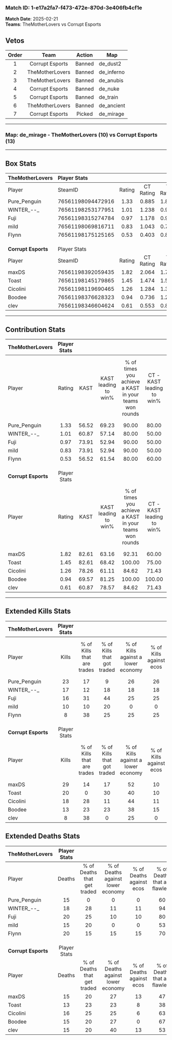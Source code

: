 ### Match ID: 1-e17a2fa7-f473-472e-870d-3e406fb4cf1e  
**Match Date**: 2025-02-21  
**Teams**: TheMotherLovers vs Corrupt Esports  

## Vetos  

| Order | Team | Action | Map |
| :---: | :--: | :----: | --- |
| 1 | Corrupt Esports | Banned | de_dust2 |
| 2 | TheMotherLovers | Banned | de_inferno |
| 3 | TheMotherLovers | Banned | de_anubis |
| 4 | Corrupt Esports | Banned | de_nuke |
| 5 | Corrupt Esports | Banned | de_train |
| 6 | TheMotherLovers | Banned | de_ancient |
| 7 | Corrupt Esports | Picked | de_mirage |

---  

### **Map**: de_mirage - TheMotherLovers (10) vs Corrupt Esports (13)  
---  

## Box Stats  

| **TheMotherLovers** | Player Stats      |        |           |          |       |       |       |         |        |      |     |
| :- | :- | :-: | :-: | :-: | :-: | :-: | :-: | :-: | :-: | :-: | :-: |
| Player              | SteamID           | Rating | CT Rating | T Rating | KAST  |  ADR  | Kills | Assists | Deaths | K/D  | HS% |
| Pure_Penguin        | 76561198094472916 |  1.33  |   0.885   |  1.824   | 56.52 | 101.8 |  23   |    4    |   15   | 1.53 | 65  |
| WINTER_--_          | 76561198253177951 |  1.01  |   1.238   |  0.945   | 60.87 | 81.3  |  17   |    4    |   18   | 0.94 | 35  |
| Fuji                | 76561198315274784 |  0.97  |   1.178   |  0.987   | 73.91 | 69.0  |  16   |    2    |   20   | 0.80 | 56  |
| mild                | 76561198069816711 |  0.83  |   1.043   |  0.749   | 73.91 | 56.9  |  10   |    5    |   15   | 0.67 | 50  |
| Flynn               | 76561198175125165 |  0.53  |   0.403   |  0.807   | 56.52 | 59.0  |   8   |    6    |   20   | 0.40 | 62  |
|                     |                   |        |           |          |       |       |       |         |        |      |     |
|                     |                   |        |           |          |       |       |       |         |        |      |     |
|                     |                   |        |           |          |       |       |       |         |        |      |     |
| **Corrupt Esports** | Player Stats      |        |           |          |       |       |       |         |        |      |     |
| Player              | SteamID           | Rating | CT Rating | T Rating | KAST  |  ADR  | Kills | Assists | Deaths | K/D  | HS% |
| maxDS               | 76561198392059435 |  1.82  |   2.064   |  1.741   | 82.61 | 121.8 |  29   |    6    |   15   | 1.93 | 48  |
| Toast               | 76561198145179865 |  1.45  |   1.474   |  1.559   | 82.61 | 93.6  |  20   |    8    |   13   | 1.54 | 55  |
| Cicolini            | 76561198119690465 |  1.26  |   1.284   |  1.389   | 78.26 | 90.2  |  18   |    8    |   16   | 1.13 | 44  |
| Boodee              | 76561198376628323 |  0.94  |   0.736   |  1.260   | 69.57 | 65.1  |  13   |    5    |   15   | 0.87 | 46  |
| clev                | 76561198346604624 |  0.61  |   0.553   |  0.800   | 60.87 | 42.6  |   8   |    4    |   15   | 0.53 | 50  |
---  

## Contribution Stats  

| **TheMotherLovers** | Player Stats |       |                      |                                                        |                           |                                                             |                          |                                                            |
| :- | :-: | :-: | :-: | :-: | :-: | :-: | :-: | :-: |
| Player              |    Rating    | KAST  | KAST leading to win% | % of times you achieve a KAST in your teams won rounds | CT - KAST leading to win% | CT - % of times you achieve a KAST in your teams won rounds | T - KAST leading to win% | T - % of times you achieve a KAST in your teams won rounds |
| Pure_Penguin        |     1.33     | 56.52 |        69.23         |                         90.00                          |           80.00           |                            80.00                            |          62.50           |                           100.00                           |
| WINTER_--_          |     1.01     | 60.87 |        57.14         |                         80.00                          |           50.00           |                            80.00                            |          66.67           |                           80.00                            |
| Fuji                |     0.97     | 73.91 |        52.94         |                         90.00                          |           50.00           |                           100.00                            |          57.14           |                           80.00                            |
| mild                |     0.83     | 73.91 |        52.94         |                         90.00                          |           50.00           |                            80.00                            |          55.56           |                           100.00                           |
| Flynn               |     0.53     | 56.52 |        61.54         |                         80.00                          |           60.00           |                            60.00                            |          62.50           |                           100.00                           |
|                     |              |       |                      |                                                        |                           |                                                             |                          |                                                            |
|                     |              |       |                      |                                                        |                           |                                                             |                          |                                                            |
|                     |              |       |                      |                                                        |                           |                                                             |                          |                                                            |
| **Corrupt Esports** | Player Stats |       |                      |                                                        |                           |                                                             |                          |                                                            |
| Player              |    Rating    | KAST  | KAST leading to win% | % of times you achieve a KAST in your teams won rounds | CT - KAST leading to win% | CT - % of times you achieve a KAST in your teams won rounds | T - KAST leading to win% | T - % of times you achieve a KAST in your teams won rounds |
| maxDS               |     1.82     | 82.61 |        63.16         |                         92.31                          |           60.00           |                           100.00                            |          66.67           |                           85.71                            |
| Toast               |     1.45     | 82.61 |        68.42         |                         100.00                         |           75.00           |                           100.00                            |          63.64           |                           100.00                           |
| Cicolini            |     1.26     | 78.26 |        61.11         |                         84.62                          |           71.43           |                            83.33                            |          54.55           |                           85.71                            |
| Boodee              |     0.94     | 69.57 |        81.25         |                         100.00                         |          100.00           |                           100.00                            |          70.00           |                           100.00                           |
| clev                |     0.61     | 60.87 |        78.57         |                         84.62                          |           71.43           |                            83.33                            |          85.71           |                           85.71                            |
---  

## Extended Kills Stats  

| **TheMotherLovers** | Player Stats |                            |                            |                                    |                         |                              |                                 |                                       |                    |           |
| :- | :-: | :-: | :-: | :-: | :-: | :-: | :-: | :-: | :-: | :-: |
| Player              |    Kills     | % of Kills that are trades | % of Kills that got traded | % of Kills against a lower economy | % of Kills against ecos | % of Kills that are flawless | % of Kills that are close duels | % of Kills that are assisted by flash | Pistol Round Kills | AWP Kills |
| Pure_Penguin        |      23      |             17             |             9              |                 26                 |           26            |              48              |                9                |                   0                   |         7          |     4     |
| WINTER_--_          |      17      |             12             |             18             |                 18                 |           18            |              53              |                6                |                   0                   |         0          |     2     |
| Fuji                |      16      |             31             |             44             |                 25                 |           25            |              50              |               19                |                   6                   |         0          |     0     |
| mild                |      10      |             10             |             20             |                 0                  |            0            |              50              |               10                |                   0                   |         2          |     0     |
| Flynn               |      8       |             38             |             25             |                 25                 |           25            |              75              |                0                |                   0                   |         1          |     0     |
|                     |              |                            |                            |                                    |                         |                              |                                 |                                       |                    |           |
|                     |              |                            |                            |                                    |                         |                              |                                 |                                       |                    |           |
|                     |              |                            |                            |                                    |                         |                              |                                 |                                       |                    |           |
| **Corrupt Esports** | Player Stats |                            |                            |                                    |                         |                              |                                 |                                       |                    |           |
| Player              |    Kills     | % of Kills that are trades | % of Kills that got traded | % of Kills against a lower economy | % of Kills against ecos | % of Kills that are flawless | % of Kills that are close duels | % of Kills that are assisted by flash | Pistol Round Kills | AWP Kills |
| maxDS               |      29      |             14             |             17             |                 52                 |           10            |              79              |               10                |                   3                   |         3          |     2     |
| Toast               |      20      |             0              |             30             |                 40                 |           10            |              75              |                0                |                   5                   |         1          |     0     |
| Cicolini            |      18      |             28             |             11             |                 44                 |           11            |              67              |                0                |                   0                   |         1          |     0     |
| Boodee              |      13      |             23             |             23             |                 38                 |           15            |              69              |               15                |                   0                   |         1          |     0     |
| clev                |      8       |             38             |             0              |                 25                 |            0            |              50              |                0                |                  13                   |         0          |     2     |
## Extended Deaths Stats  

| **TheMotherLovers** | Player Stats |                             |                                   |                          |                               |                            |                           |               |
| :- | :-: | :-: | :-: | :-: | :-: | :-: | :-: | :-: |
| Player              |    Deaths    | % of Deaths that get traded | % of Deaths against lower economy | % of Deaths against ecos | % of Deaths that are flawless | % of Deaths that are close | % of Deaths while blinded | Deaths to AWP |
| Pure_Penguin        |      15      |              0              |                 0                 |            0             |              60               |             7              |             7             |       2       |
| WINTER_--_          |      18      |             28              |                11                 |            11            |              94               |             0              |             0             |       1       |
| Fuji                |      20      |             25              |                10                 |            10            |              80               |             0              |             5             |       1       |
| mild                |      15      |             20              |                 0                 |            0             |              53               |             13             |             0             |       0       |
| Flynn               |      20      |             15              |                15                 |            15            |              70               |             10             |             5             |       0       |
|                     |              |                             |                                   |                          |                               |                            |                           |               |
|                     |              |                             |                                   |                          |                               |                            |                           |               |
|                     |              |                             |                                   |                          |                               |                            |                           |               |
| **Corrupt Esports** | Player Stats |                             |                                   |                          |                               |                            |                           |               |
| Player              |    Deaths    | % of Deaths that get traded | % of Deaths against lower economy | % of Deaths against ecos | % of Deaths that are flawless | % of Deaths that are close | % of Deaths while blinded | Deaths to AWP |
| maxDS               |      15      |             20              |                27                 |            13            |              47               |             0              |             0             |       0       |
| Toast               |      13      |             23              |                23                 |            8             |              38               |             8              |             0             |       0       |
| Cicolini            |      16      |             25              |                25                 |            6             |              63               |             13             |             0             |       2       |
| Boodee              |      15      |             20              |                27                 |            0             |              67               |             20             |             0             |       2       |
| clev                |      15      |             20              |                40                 |            13            |              53               |             7              |             7             |       2       |
